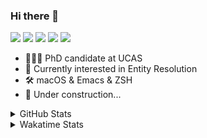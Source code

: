 ### Hi there 👋

[![](https://img.shields.io/badge/-Email-325180?logo=maildotru&logoColor=white&style=flat-square)](mailto:wang@tianshu.me)
[![](https://img.shields.io/badge/-GitHub-black?logo=GitHub&style=flat-square)](https://github.com/tshu-w)
[![](https://img.shields.io/badge/-Telegram-26a5e4?labelColor=fafafa&logo=telegram&style=flat-square)](https://t.me/tshu_w) 
[![](https://img.shields.io/badge/-Twitter-1da1f2?logo=Twitter&logoColor=white&style=flat-square)](https://twitter.com/tshu_w)
[![](https://komarev.com/ghpvc/?username=tshu-w&color=blueviolet&style=flat-square)]()



- 🧑🏻‍🎓 PhD candidate at UCAS
- 🔭 Currently interested in Entity Resolution
- 🛠 macOS & Emacs & ZSH
- 🚧 Under construction...

<details>

<summary>GitHub Stats</summary>

![Tianshu's GitHub stats](https://github-readme-stats.vercel.app/api?username=tshu-w&show_icons=true&theme=buefy&count_private=true)
  
</details>


<details>
  <summary>Wakatime Stats</summary>

  Currently, files accessed by tramp cannot be tracked by wakatime, see https://github.com/wakatime/wakatime-mode/issues/27
  <br>
  
<!--START_SECTION:waka-->
**I'm an Early 🐤** 

```text
🌞 Morning    60 commits     ████░░░░░░░░░░░░░░░░░░░░░   16.48% 
🌆 Daytime    145 commits    ██████████░░░░░░░░░░░░░░░   39.84% 
🌃 Evening    147 commits    ██████████░░░░░░░░░░░░░░░   40.38% 
🌙 Night      12 commits     ░░░░░░░░░░░░░░░░░░░░░░░░░   3.3%

```
📅 **I'm Most Productive on Saturday** 

```text
Monday       84 commits     █████░░░░░░░░░░░░░░░░░░░░   23.08% 
Tuesday      63 commits     ████░░░░░░░░░░░░░░░░░░░░░   17.31% 
Wednesday    44 commits     ███░░░░░░░░░░░░░░░░░░░░░░   12.09% 
Thursday     21 commits     █░░░░░░░░░░░░░░░░░░░░░░░░   5.77% 
Friday       29 commits     ██░░░░░░░░░░░░░░░░░░░░░░░   7.97% 
Saturday     86 commits     ██████░░░░░░░░░░░░░░░░░░░   23.63% 
Sunday       37 commits     ██░░░░░░░░░░░░░░░░░░░░░░░   10.16%

```


📊 **This Week I Spent My Time On** 

```text
💬 Programming Languages: 
sh                       19 hrs 43 mins      ██████████████████████░░░   87.93% 
Org                      1 hr 12 mins        █░░░░░░░░░░░░░░░░░░░░░░░░   5.41% 
Emacs Lisp               1 hr 9 mins         █░░░░░░░░░░░░░░░░░░░░░░░░   5.14% 
Other                    18 mins             ░░░░░░░░░░░░░░░░░░░░░░░░░   1.4% 
Bash                     1 min               ░░░░░░░░░░░░░░░░░░░░░░░░░   0.12%

🔥 Editors: 
Zsh                      19 hrs 43 mins      ██████████████████████░░░   87.93% 
Emacs                    2 hrs 42 mins       ███░░░░░░░░░░░░░░░░░░░░░░   12.07%

🐱‍💻 Projects: 
multimodalER             10 hrs 31 mins      ███████████░░░░░░░░░░░░░░   46.95% 
Terminal                 6 hrs 27 mins       ███████░░░░░░░░░░░░░░░░░░   28.76% 
Unknown Project          1 hr 12 mins        █░░░░░░░░░░░░░░░░░░░░░░░░   5.41% 
emacs                    1 hr 9 mins         █░░░░░░░░░░░░░░░░░░░░░░░░   5.14% 
entity_resolution        1 hr 1 min          █░░░░░░░░░░░░░░░░░░░░░░░░   4.54%

💻 Operating System: 
Linux                    15 hrs 45 mins      █████████████████░░░░░░░░   70.22% 
Mac                      6 hrs 40 mins       ███████░░░░░░░░░░░░░░░░░░   29.78%

```

**I Mostly Code in Python** 

```text
Python                   6 repos             ████████░░░░░░░░░░░░░░░░░   31.58% 
JavaScript               3 repos             ████░░░░░░░░░░░░░░░░░░░░░   15.79% 
HTML                     2 repos             ██░░░░░░░░░░░░░░░░░░░░░░░   10.53% 
Emacs Lisp               2 repos             ██░░░░░░░░░░░░░░░░░░░░░░░   10.53% 
TeX                      2 repos             ██░░░░░░░░░░░░░░░░░░░░░░░   10.53%

```



 Last Updated on 15/08/2021
<!--END_SECTION:waka-->
</details>

